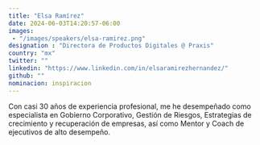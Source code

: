 ```yaml
---
title: "Elsa Ramírez"
date: 2024-06-03T14:20:57-06:00
images: 
 - "/images/speakers/elsa-ramirez.png"
designation : "Directora de Productos Digitales @ Praxis"
country: "mx"
twitter: ""
linkedin: "https://www.linkedin.com/in/elsaramirezhernandez/"
github: ""
nominacion: inspiracion
---
```


Con casi 30 años de experiencia profesional, me he desempeñado como especialista en Gobierno Corporativo, Gestión de Riesgos, Estrategias de crecimiento y recuperación de empresas, así como Mentor y Coach de ejecutivos de alto desempeño.
